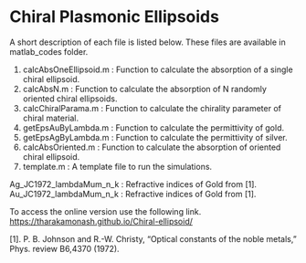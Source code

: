 # Chiral Plasmonic Ellipsoids
A short description of each file is listed below. These files are available in matlab_codes folder.
1.	calcAbsOneEllipsoid.m : Function to calculate the absorption of a single chiral ellipsoid.
2.	calcAbsN.m : Function to calculate the absorption of N randomly oriented chiral ellipsoids.
3.	calcChiralParama.m : Function to calculate the chirality parameter of chiral material.
4.	getEpsAuByLambda.m : Function to calculate the permittivity of gold.
5.	getEpsAgByLambda.m : Function to calculate the permittivity of silver.
6.	calcAbsOriented.m : Function to calculate the absorption of oriented chiral ellipsoid.
7.	template.m : A template file to run the simulations.

Ag_JC1972_lambdaMum_n_k : Refractive indices of Gold from [1].
Au_JC1972_lambdaMum_n_k : Refractive indices of Gold from [1].

To access the online version use the following link.
https://tharakamonash.github.io/Chiral-ellipsoid/

[1]. P. B. Johnson and R.-W. Christy, “Optical constants of the noble metals,” Phys. review B6,4370 (1972).